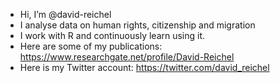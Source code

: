 - Hi, I’m @david-reichel
- I analyse data on human rights, citizenship and migration
- I work with R and continuously learn using it.
- Here are some of my publications: https://www.researchgate.net/profile/David-Reichel
- Here is my Twitter account: https://twitter.com/david_reichel 

<!---
david-reichel/david-reichel is a ✨ special ✨ repository because its `README.md` (this file) appears on your GitHub profile.
You can click the Preview link to take a look at your changes.
--->
